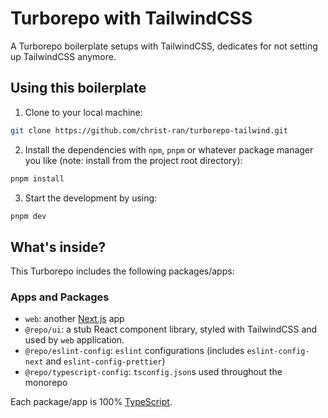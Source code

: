 # Turborepo with TailwindCSS

A Turborepo boilerplate setups with TailwindCSS, dedicates for not setting up TailwindCSS anymore.

## Using this boilerplate

1. Clone to your local machine:

```sh
git clone https://github.com/christ-ran/turborepo-tailwind.git
```

2. Install the dependencies with `npm`, `pnpm` or whatever package manager you like (note: install from the project root directory):

```sh
pnpm install
```

3. Start the development by using:

```sh
pnpm dev
```

## What's inside?

This Turborepo includes the following packages/apps:

### Apps and Packages

- `web`: another [Next.js](https://nextjs.org/) app
- `@repo/ui`: a stub React component library, styled with TailwindCSS and used by `web` application.
- `@repo/eslint-config`: `eslint` configurations (includes `eslint-config-next` and `eslint-config-prettier`)
- `@repo/typescript-config`: `tsconfig.json`s used throughout the monorepo

Each package/app is 100% [TypeScript](https://www.typescriptlang.org/).
